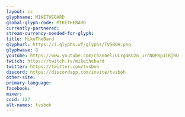 ```yaml
---
layout: cc
glyphname: MIKETHEBARD
global-glyph-code: MIKETHEBARD
currently-partnered: 
stream-currency-needed-for-glyph: 
title: MikeTheBard
glyphurl: https://i.glyphs.wf/glyphs/TVSBOH.png
glyphwave: 8
youtube: https://www.youtube.com/channel/UCrg4KU2n_urrNQPBpJiRjRQ
twitch: https://twitch.tv/mikethebard
twitter: https://twitter.com/tvsboh
discord: https://discordapp.com/invite/tvsboh
other-site: 
primary-language: 
facebook: 
mixer: 
ccid: 127
alt-names: tvsboh
---
```


